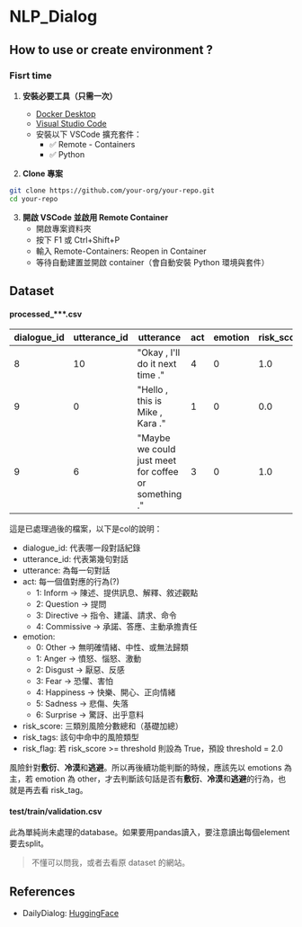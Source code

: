 # NLP_Dialog

## How to use or create environment ?

### Fisrt time
1. **安裝必要工具（只需一次）**
    - [Docker Desktop](https://www.docker.com/products/docker-desktop/)
    - [Visual Studio Code](https://code.visualstudio.com/)
    - 安裝以下 VSCode 擴充套件：
        - ✅ Remote - Containers
        - ✅ Python

2. **Clone 專案**
```bash
git clone https://github.com/your-org/your-repo.git
cd your-repo
```

3. **開啟 VSCode 並啟用 Remote Container**
    - 開啟專案資料夾
    - 按下 F1 或 Ctrl+Shift+P
    - 輸入 Remote-Containers: Reopen in Container
    - 等待自動建置並開啟 container（會自動安裝 Python 環境與套件）

## Dataset
#### processed_***.csv
| dialogue_id | utterance_id | utterance | act | emotion | risk_score | risk_tags | risk_flag |
| --- | --- | --- | --- | --- | --- | --- | --- |
| 8 | 10 | "Okay , I'll do it next time ." | 4 | 0 | 1.0 | ['perfunctory'] | False |
| 9 | 0 | "Hello , this is Mike , Kara ."| 1 | 0 | 0.0 | [] | False |
| 9 | 6 | "Maybe we could just meet for coffee or something ." | 3 | 0 | 1.0 | ['avoidant']| False |

這是已處理過後的檔案，以下是col的說明：
- dialogue_id: 代表哪一段對話紀錄
- utterance_id: 代表第幾句對話
- utterance: 為每一句對話
- act: 每一個值對應的行為(?)
    - 1: Inform -> 	陳述、提供訊息、解釋、敘述觀點
    - 2: Question -> 提問
    - 3: Directive -> 指令、建議、請求、命令
    - 4: Commissive -> 承諾、答應、主動承擔責任
- emotion: 
    - 0: Other -> 無明確情緒、中性、或無法歸類
    - 1: Anger -> 憤怒、惱怒、激動
    - 2: Disgust -> 厭惡、反感
    - 3: Fear -> 恐懼、害怕
    - 4: Happiness -> 快樂、開心、正向情緒
    - 5: Sadness -> 悲傷、失落
    - 6: Surprise -> 驚訝、出乎意料
- risk_score: 三類別風險分數總和（基礎加總）
- risk_tags: 該句中命中的風險類型
- risk_flag: 若 risk_score >= threshold 則設為 True，預設 threshold = 2.0  
 
風險針對**敷衍**、**冷漠**和**逃避**。所以再後續功能判斷的時候，應該先以 emotions 為主，若 emotion 為 other，才去判斷該句話是否有**敷衍**、**冷漠**和**逃避**的行為，也就是再去看 risk_tag。

#### test/train/validation.csv
此為單純尚未處理的database。如果要用pandas讀入，要注意讀出每個element要去split。
> 不懂可以問我，或者去看原 dataset 的網站。

## References
- DailyDialog: [HuggingFace](https://huggingface.co/datasets/roskoN/dailydialog)
